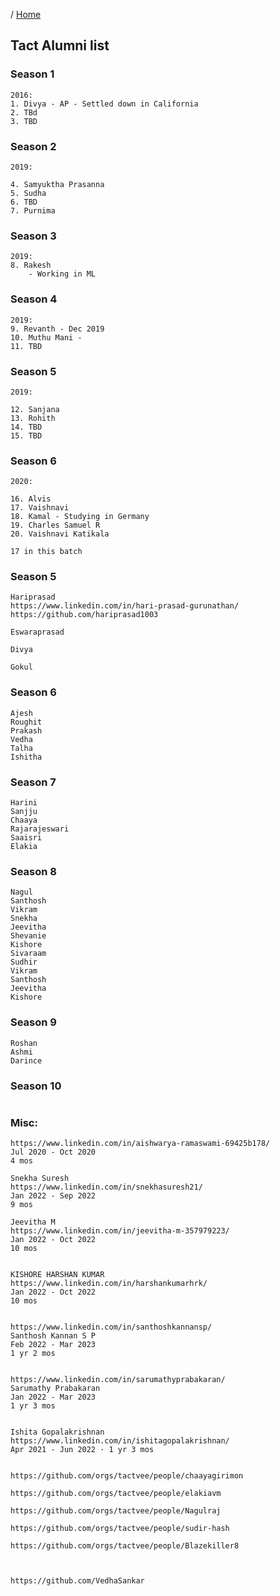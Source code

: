 / [Home](index.md)

## Tact Alumni list


### Season 1
```
2016:
1. Divya - AP - Settled down in California
2. TBd
3. TBD
```


### Season 2
```
2019:

4. Samyuktha Prasanna
5. Sudha
6. TBD
7. Purnima
```

### Season 3
```
2019:
8. Rakesh
    - Working in ML
```

### Season 4
```
2019:
9. Revanth - Dec 2019
10. Muthu Mani -
11. TBD
```

### Season 5
```
2019:

12. Sanjana
13. Rohith
14. TBD
15. TBD
```


### Season 6
```
2020:

16. Alvis
17. Vaishnavi
18. Kamal - Studying in Germany
19. Charles Samuel R
20. Vaishnavi Katikala

17 in this batch
```

### Season 5
```
Hariprasad
https://www.linkedin.com/in/hari-prasad-gurunathan/
https://github.com/hariprasad1003

Eswaraprasad

Divya

Gokul
```

### Season 6
```
Ajesh
Roughit
Prakash
Vedha
Talha
Ishitha
```


### Season 7
```
Harini
Sanjju
Chaaya
Rajarajeswari
Saaisri
Elakia
```


### Season 8
```
Nagul
Santhosh
Vikram
Snekha
Jeevitha
Shevanie
Kishore
Sivaraam
Sudhir
Vikram
Santhosh
Jeevitha
Kishore
```

### Season 9
```
Roshan
Ashmi
Darince
```


### Season 10
```
```


### Misc:
```
https://www.linkedin.com/in/aishwarya-ramaswami-69425b178/
Jul 2020 - Oct 2020
4 mos

Snekha Suresh
https://www.linkedin.com/in/snekhasuresh21/
Jan 2022 - Sep 2022
9 mos

Jeevitha M
https://www.linkedin.com/in/jeevitha-m-357979223/
Jan 2022 - Oct 2022
10 mos


KISHORE HARSHAN KUMAR
https://www.linkedin.com/in/harshankumarhrk/
Jan 2022 - Oct 2022
10 mos


https://www.linkedin.com/in/santhoshkannansp/
Santhosh Kannan S P
Feb 2022 - Mar 2023
1 yr 2 mos


https://www.linkedin.com/in/sarumathyprabakaran/
Sarumathy Prabakaran
Jan 2022 - Mar 2023
1 yr 3 mos


Ishita Gopalakrishnan
https://www.linkedin.com/in/ishitagopalakrishnan/
Apr 2021 - Jun 2022 · 1 yr 3 mos


https://github.com/orgs/tactvee/people/chaayagirimon

https://github.com/orgs/tactvee/people/elakiavm

https://github.com/orgs/tactvee/people/Nagulraj

https://github.com/orgs/tactvee/people/sudir-hash

https://github.com/orgs/tactvee/people/Blazekiller8



https://github.com/VedhaSankar

```

